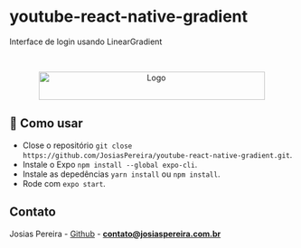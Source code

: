 # youtube-react-native-gradient
Interface de login usando LinearGradient
<!--
*** Obrigado por estar vendo o nosso README. Se você tiver alguma sugestão
*** que possa melhorá-lo ainda mais dê um fork no repositório e crie uma Pull
*** Request ou abra uma Issue com a tag "sugestão".
*** Obrigado novamente! Agora vamos rodar esse projeto incrível :D
-->
<!-- PROJECT SHIELDS -->

<!-- PROJECT LOGO -->
<br />
<p align="center">
  <a href="https://josiaspereira.com.br">
    <img src="https://josiaspereira.com.br/content/images/2020/04/Ativo-27-2.png" width="400" height="50" alt="Logo">
  </a>

</p>

## 🚀 Como usar
- Close o repositório `git close https://github.com/JosiasPereira/youtube-react-native-gradient.git`.
- Instale o Expo
```npm install --global expo-cli```.
- Instale as depedências `yarn install` ou `npm install`.
- Rode com `expo start`.

<!-- CONTACT -->

## Contato

Josias Pereira - [Github](https://github.com/josiaspereira) - **contato@josiaspereira.com.br**
